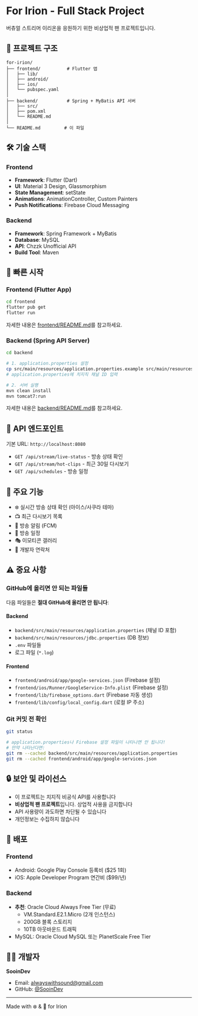 # For Irion - Full Stack Project

버츄얼 스트리머 이리온을 응원하기 위한 비상업적 팬 프로젝트입니다.

## 📁 프로젝트 구조

```
for-irion/
├── frontend/          # Flutter 앱
│   ├── lib/
│   ├── android/
│   ├── ios/
│   └── pubspec.yaml
│
├── backend/           # Spring + MyBatis API 서버
│   ├── src/
│   ├── pom.xml
│   └── README.md
│
└── README.md         # 이 파일
```

## 🛠️ 기술 스택

### Frontend
- **Framework**: Flutter (Dart)
- **UI**: Material 3 Design, Glassmorphism
- **State Management**: setState
- **Animations**: AnimationController, Custom Painters
- **Push Notifications**: Firebase Cloud Messaging

### Backend
- **Framework**: Spring Framework + MyBatis
- **Database**: MySQL
- **API**: Chzzk Unofficial API
- **Build Tool**: Maven

## 🚀 빠른 시작

### Frontend (Flutter App)

```bash
cd frontend
flutter pub get
flutter run
```

자세한 내용은 [frontend/README.md](frontend/README.md)를 참고하세요.

### Backend (Spring API Server)

```bash
cd backend

# 1. application.properties 설정
cp src/main/resources/application.properties.example src/main/resources/application.properties
# application.properties에 치지직 채널 ID 입력

# 2. 서버 실행
mvn clean install
mvn tomcat7:run
```

자세한 내용은 [backend/README.md](backend/README.md)를 참고하세요.

## 📡 API 엔드포인트

기본 URL: `http://localhost:8080`

- `GET /api/stream/live-status` - 방송 상태 확인
- `GET /api/stream/hot-clips` - 최근 30일 다시보기
- `GET /api/schedules` - 방송 일정

## 🎨 주요 기능

- ❄️ 실시간 방송 상태 확인 (아이스/사쿠라 테마)
- 📺 최근 다시보기 목록
- 🔔 방송 알림 (FCM)
- 📅 방송 일정
- 🎭 이모티콘 갤러리
- 💌 개발자 연락처

## ⚠️ 중요 사항

### GitHub에 올리면 안 되는 파일들

다음 파일들은 **절대 GitHub에 올리면 안 됩니다**:

#### Backend
- `backend/src/main/resources/application.properties` (채널 ID 포함)
- `backend/src/main/resources/jdbc.properties` (DB 정보)
- `.env` 파일들
- 로그 파일 (`*.log`)

#### Frontend
- `frontend/android/app/google-services.json` (Firebase 설정)
- `frontend/ios/Runner/GoogleService-Info.plist` (Firebase 설정)
- `frontend/lib/firebase_options.dart` (Firebase 자동 생성)
- `frontend/lib/config/local_config.dart` (로컬 IP 주소)

### Git 커밋 전 확인

```bash
git status

# application.properties나 Firebase 설정 파일이 나타나면 안 됩니다!
# 만약 나타난다면:
git rm --cached backend/src/main/resources/application.properties
git rm --cached frontend/android/app/google-services.json
```

## 🔒 보안 및 라이선스

- 이 프로젝트는 치지직 비공식 API를 사용합니다
- **비상업적 팬 프로젝트**입니다. 상업적 사용을 금지합니다
- API 사용량이 과도하면 차단될 수 있습니다
- 개인정보는 수집하지 않습니다

## 📱 배포

### Frontend
- Android: Google Play Console 등록비 ($25 1회)
- iOS: Apple Developer Program 연간비 ($99/년)

### Backend
- **추천**: Oracle Cloud Always Free Tier (무료)
  - VM.Standard.E2.1.Micro (2개 인스턴스)
  - 200GB 블록 스토리지
  - 10TB 아웃바운드 트래픽
- MySQL: Oracle Cloud MySQL 또는 PlanetScale Free Tier

## 👨‍💻 개발자

**SooinDev**
- Email: alwayswithsound@gmail.com
- GitHub: [@SooinDev](https://github.com/SooinDev)

---

Made with ❄️ & 🌸 for Irion
